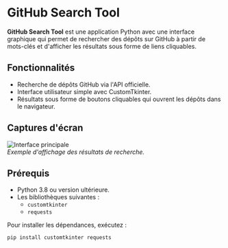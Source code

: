 # GitHub Search Tool

**GitHub Search Tool** est une application Python avec une interface graphique qui permet de rechercher des dépôts sur GitHub à partir de mots-clés et d'afficher les résultats sous forme de liens cliquables.

## Fonctionnalités

- Recherche de dépôts GitHub via l'API officielle.
- Interface utilisateur simple avec CustomTkinter.
- Résultats sous forme de boutons cliquables qui ouvrent les dépôts dans le navigateur.

## Captures d'écran

![Interface principale](https://via.placeholder.com/600x300)  
*Exemple d'affichage des résultats de recherche.*

## Prérequis

- Python 3.8 ou version ultérieure.
- Les bibliothèques suivantes :
  - `customtkinter`
  - `requests`

Pour installer les dépendances, exécutez :  
```bash
pip install customtkinter requests
